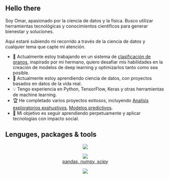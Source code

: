 ## Hello there 

Soy Omar, apasionado por la ciencia de datos y la física. Busco utilizar herramientas tecnológicas y conocimientos cientificos  para generar bienestar y soluciones.

Aqui estaré subiendo mi recorrido a través de la ciencia de datos y cualquier tema que capte mi atención.

- 🔭 Actualmente estoy trabajando en un sistema de [clasificación de granos](https://github.com/Omarciano19/Grain_Clasification), inspirado por mi hermano, quiero desafiar mis habilidades en la creación de modelos de deep learning y optimizarlos tanto como sea posible.
- 🌱 Actualmente estoy aprendiendo ciencia de datos, con proyectos basados en datos de la vida real.
- 💡 Tengo experiencia en Python, TensorFlow, Keras y otras herramientas de machine learning.
- 🏆 He completado varios proyectos exitosos, incluyendo [Analísis exploratorios exahustivos](https://github.com/Omarciano19/Tripleten_Projects/tree/main/Sprint_6), [Modelos predictivos](https://github.com/Omarciano19/Tripleten_Projects/tree/main/Sprint_9).
- 🎯 Mi objetivo es seguir aprendiendo perpetuamente y aplicar tecnologías con impacto social.
## Lenguges, packages \& tools
<p align="center">
  <a href="https://skillicons.dev">
    <img src="https://skillicons.dev/icons?i=python,c,cpp,mysql,scala" /> <br>
  </a>
</p>
<p align="center">
  <a href="https://skillicons.dev">
    <img src="https://skillicons.dev/icons?i=tensorflow,sklearn" /> <br>
    pandas, numpy, scipy
  </a>
</p>
<p align="center">
  <a href="https://skillicons.dev">
    <img src="https://skillicons.dev/icons?i=git,github,vscode,regex,latex" />
</p>



    
    
<!--
**Omarciano19/Omarciano19** is a ✨ _special_ ✨ repository because its `README.md` (this file) appears on your GitHub profile.

Here are some ideas to get you started:

- 🔭 I’m currently working on ...
- 🌱 I’m currently learning ...
- 👯 I’m looking to collaborate on ...
- 🤔 I’m looking for help with ...
- 💬 Ask me about ...
- 📫 How to reach me: ...
- 😄 Pronouns: ...
- ⚡ Fun fact: ...
-->
